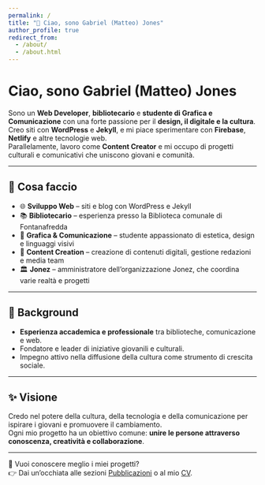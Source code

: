 ```yaml
---
permalink: /
title: "👋 Ciao, sono Gabriel (Matteo) Jones"
author_profile: true
redirect_from: 
  - /about/
  - /about.html
---
```

# Ciao, sono Gabriel (Matteo) Jones

Sono un **Web Developer**, **bibliotecario** e **studente di Grafica e Comunicazione** con una forte passione per il **design, il digitale e la cultura**.  
Creo siti con **WordPress** e **Jekyll**, e mi piace sperimentare con **Firebase**, **Netlify** e altre tecnologie web.  
Parallelamente, lavoro come **Content Creator** e mi occupo di progetti culturali e comunicativi che uniscono giovani e comunità.  

---

## 🚀 Cosa faccio
- 🌐 **Sviluppo Web** – siti e blog con WordPress e Jekyll  
- 📚 **Bibliotecario** – esperienza presso la Biblioteca comunale di Fontanafredda  
- 🎨 **Grafica & Comunicazione** – studente appassionato di estetica, design e linguaggi visivi  
- 🎥 **Content Creation** – creazione di contenuti digitali, gestione redazioni e media team  
- 🏛️ **Jonez** – amministratore dell’organizzazione Jonez, che coordina varie realtà e progetti  

---

## 📖 Background
- **Esperienza accademica e professionale** tra biblioteche, comunicazione e web.  
- Fondatore e leader di iniziative giovanili e culturali.  
- Impegno attivo nella diffusione della cultura come strumento di crescita sociale.  

---

## ✨ Visione
Credo nel potere della cultura, della tecnologia e della comunicazione per ispirare i giovani e promuovere il cambiamento.  
Ogni mio progetto ha un obiettivo comune: **unire le persone attraverso conoscenza, creatività e collaborazione**.  

---

📌 Vuoi conoscere meglio i miei progetti?  
👉 Dai un’occhiata alle sezioni [Pubblicazioni](/publications) o al mio [CV](/cv).
